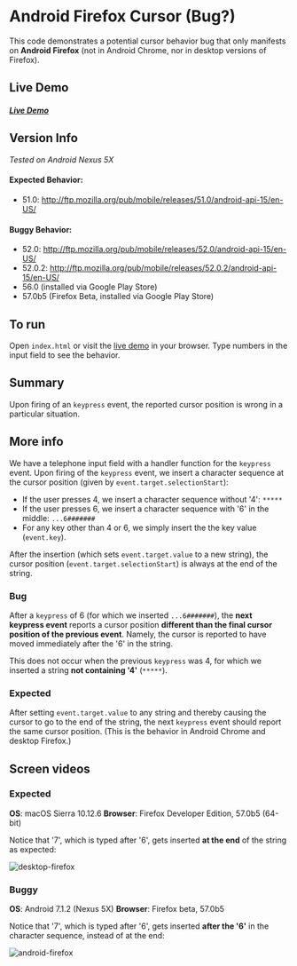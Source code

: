 # Android Firefox Cursor (Bug?)

This code demonstrates a potential cursor behavior bug that only manifests on **Android Firefox** (not in Android Chrome, nor in desktop versions of Firefox).

## Live Demo

##### [Live Demo](https://dwbruhn.github.io/android-firefox-cursor/)

## Version Info

*Tested on Android Nexus 5X*

#### Expected Behavior:

* 51.0: http://ftp.mozilla.org/pub/mobile/releases/51.0/android-api-15/en-US/

#### Buggy Behavior:

* 52.0: http://ftp.mozilla.org/pub/mobile/releases/52.0/android-api-15/en-US/
* 52.0.2: http://ftp.mozilla.org/pub/mobile/releases/52.0.2/android-api-15/en-US/
* 56.0 (installed via Google Play Store)
* 57.0b5 (Firefox Beta, installed via Google Play Store)

## To run

Open `index.html` or visit the [live demo](https://dwbruhn.github.io/android-firefox-cursor/) in your browser. Type numbers in the input field to see the behavior.

## Summary

Upon firing of an `keypress` event, the reported cursor position is wrong in a particular situation.

## More info

We have a telephone input field with a handler function for the `keypress` event. Upon firing of the `keypress` event, we insert a character sequence at the cursor position (given by `event.target.selectionStart`):

* If the user presses 4, we insert a character sequence without '4': `*****`
* If the user presses 6, we insert a character sequence with '6' in the middle: `...6#######`
* For any key other than 4 or 6, we simply insert the the key value  (`event.key`).

After the insertion (which sets `event.target.value` to a new string), the cursor position (`event.target.selectionStart`) is always at the end of the string.

### Bug

After a `keypress` of 6 (for which we inserted `...6#######`), the **next keypress event** reports a cursor position **different than the final cursor position of the previous event**. Namely, the cursor is reported to have moved immediately after the '6' in the string.

This does not occur when the previous `keypress` was 4, for which we inserted a string **not containing '4'** (`*****`). 

### Expected

After setting `event.target.value` to any string and thereby causing the cursor to go to the end of the string, the next `keypress` event should report the same cursor position. (This is the behavior in Android Chrome and desktop Firefox.)

## Screen videos

### Expected

**OS**: macOS Sierra 10.12.6
**Browser**: Firefox Developer Edition, 57.0b5 (64-bit)

Notice that '7', which is typed after '6', gets inserted **at the end** of the string as expected:

![desktop-firefox](./desktop-firefox.gif)

### Buggy

**OS**: Android 7.1.2 (Nexus 5X)
**Browser**: Firefox beta, 57.0b5

Notice that '7', which is typed after '6', gets inserted **after the '6'** in the character sequence, instead of at the end:

![android-firefox](./android-firefox.gif)